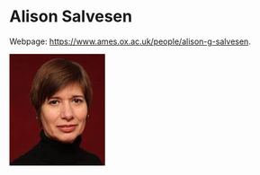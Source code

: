 # Alison Salvesen

Webpage: <a href="https://www.ames.ox.ac.uk/people/alison-g-salvesen" target="blank">https://www.ames.ox.ac.uk/people/alison-g-salvesen</a>.


![alison salvesen](../photos/alison_salvesen.jpg "Alison Salvesen")
